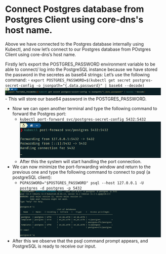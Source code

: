 # Connect Postgres database from Postgres Client using core-dns's host name.

Above we have connected to the Postgres database internally using Kubectl, and now let’s connect to our Postgres database from POstgres Client using core-dns’s host name.

Firstly let’s export the POSTGRES_PASSWORD environment variable to be able to connect/ log into the PostgreSQL instance because we have stored the password in the secretes as base64 strings: Let’s use the following command:
    - `export POSTGRES_PASSWORD=$(kubectl get secret postgres-secret-config -o jsonpath="{.data.password}" | base64 --decode)`<br/>
  ![export postgres password](https://github.com/LF-DevOps-Intern/6_2_opencontainerinitiative-robusgauli-rikeshkarma/blob/master/Qno3/snapshots/export%20postgres%20password.png)
    - This will store our base64 password in the POSTGRES_PASSWORD.
- Now we can open another terminal and type the following command to forward the Postgres port:
  - `kubectl port-forward svc/postgres-secret-config 5432:5432`<br/>
  ![port forwarding](https://github.com/LF-DevOps-Intern/6_2_opencontainerinitiative-robusgauli-rikeshkarma/blob/master/Qno3/snapshots/port%20forwarding.png)
  - After this the system will start handling the port connection.
- We can now minimize the port-forwarding window and return to the previous one and type the following command to connect to psql (a postgreSQL client):
  - `PGPASSWORD="$POSTGRES_PASSWORD" psql --host 127.0.0.1 -U postgres -d postgres -p 5432`<br/>
  ![connect through psql](https://github.com/LF-DevOps-Intern/6_2_opencontainerinitiative-robusgauli-rikeshkarma/blob/master/Qno3/snapshots/connecting%20througl%20psql.png)
- After this we observe that the psql command prompt appears, and PostgreSQL is ready to receive our input.